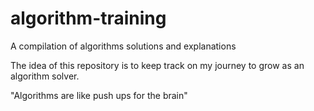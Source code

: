 # algorithm-training
A compilation of algorithms solutions and explanations

The idea of this repository is to keep track on my journey to grow as an algorithm solver.

"Algorithms are like push ups for the brain"

